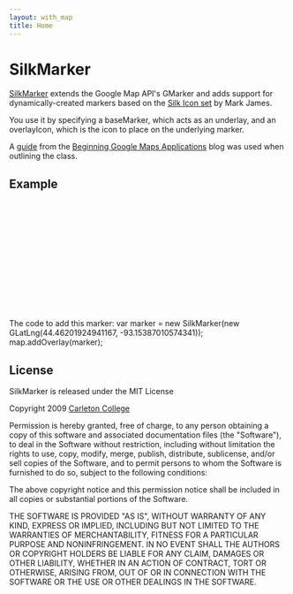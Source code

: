 ```yaml
---
layout: with_map
title: Home
---
```


SilkMarker
==========

[SilkMarker][silkmarker] extends the Google Map API's GMarker and adds support
for dynamically-created markers based on the [Silk Icon set][silk] by Mark
James.

You use it by specifying a baseMarker, which acts as an underlay, and an
overlayIcon, which is the icon to place on the underlying marker.

A [guide][marker_guide] from the [Beginning Google Maps Applications][bgma] blog
was used when outlining the class.

Example
-------

<div id="map" style="width: 300px; height: 200px;"></div>

The code to add this marker:
	var marker = new SilkMarker(new GLatLng(44.46201924941167, -93.15387010574341));
	map.addOverlay(marker);


License
-------

SilkMarker is released under the MIT License

Copyright 2009 [Carleton College][carleton]

Permission is hereby granted, free of charge, to any person obtaining a copy
of this software and associated documentation files (the "Software"), to deal
in the Software without restriction, including without limitation the rights
to use, copy, modify, merge, publish, distribute, sublicense, and/or sell
copies of the Software, and to permit persons to whom the Software is
furnished to do so, subject to the following conditions:

The above copyright notice and this permission notice shall be included in
all copies or substantial portions of the Software.

THE SOFTWARE IS PROVIDED "AS IS", WITHOUT WARRANTY OF ANY KIND, EXPRESS OR
IMPLIED, INCLUDING BUT NOT LIMITED TO THE WARRANTIES OF MERCHANTABILITY,
FITNESS FOR A PARTICULAR PURPOSE AND NONINFRINGEMENT. IN NO EVENT SHALL THE
AUTHORS OR COPYRIGHT HOLDERS BE LIABLE FOR ANY CLAIM, DAMAGES OR OTHER
LIABILITY, WHETHER IN AN ACTION OF CONTRACT, TORT OR OTHERWISE, ARISING FROM,
OUT OF OR IN CONNECTION WITH THE SOFTWARE OR THE USE OR OTHER DEALINGS IN
THE SOFTWARE.

[silkmarker]: http://bcochran.github.com/silkmarker/
[carleton]: http://apps.carleton.edu/opensource/
[silk]: http://www.famfamfam.com/lab/icons/silk/
[marker_guide]: http://googlemapsbook.com/2007/03/06/clickable-labeledmarker/
[bgma]: http://googlemapsbook.com